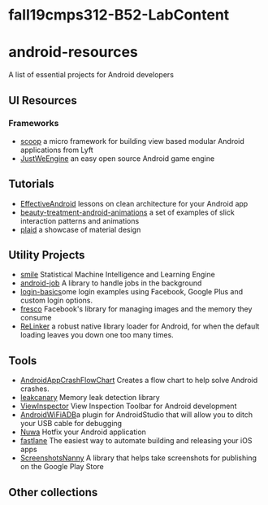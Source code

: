 # fall19cmps312-B52-LabContent

# android-resources
A list of essential projects for Android developers

## UI Resources

### Frameworks
* [scoop](https://github.com/lyft/scoop) a micro framework for building view based modular Android applications from Lyft
* [JustWeEngine](https://github.com/lfkdsk/JustWeEngine) an easy open source Android game engine


## Tutorials
* [EffectiveAndroid](https://github.com/rallat/EffectiveAndroid) lessons on clean architecture for your Android app
* [beauty-treatment-android-animations](https://github.com/JlUgia/beauty-treatment-android-animations) a set of examples of slick interaction patterns and animations
* [plaid](https://github.com/nickbutcher/plaid) a showcase of material design


## Utility Projects
* [smile](https://github.com/haifengl/smile) Statistical Machine Intelligence and Learning Engine
* [android-job](https://github.com/evernote/android-job) A library to handle jobs in the background
* [login-basics](https://github.com/andrebts/login-basics)ome login examples using Facebook, Google Plus and custom login options.
* [fresco](https://github.com/facebook/fresco) Facebook's library for managing images and the memory they consume
* [ReLinker](https://github.com/KeepSafe/ReLinker) a robust native library loader for Android, for when the default loading leaves you down one too many times.


## Tools
* [AndroidAppCrashFlowChart](https://github.com/octohub/AndroidAppCrashFlowChart) Creates a flow chart to help solve Android crashes.
* [leakcanary](https://github.com/square/leakcanary) Memory leak detection library  
* [ViewInspector](https://github.com/xfumihiro/ViewInspector) View Inspection Toolbar for Android development
* [AndroidWiFiADB](https://github.com/pedrovgs/AndroidWiFiADB)a plugin for AndroidStudio that will allow you to ditch your USB cable for debugging
* [Nuwa](https://github.com/jasonross/Nuwa)  Hotfix your Android application
* [fastlane](https://github.com/fastlane/fastlane) The easiest way to automate building and releasing your iOS apps
* [ScreenshotsNanny](https://github.com/thyrlian/ScreenshotsNanny) A library that helps take screenshots for publishing on the Google Play Store


## Other collections
